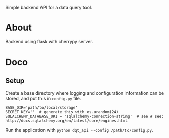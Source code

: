 Simple backend API for a data query tool.

# About #
Backend using flask with cherrypy server.

# Doco #
## Setup ##
Create a base directory where logging and configuration information can be stored, and put this in `config.py` file.


    BASE_DIR='path/to/local/storage'
    SECRET_KEY=''  # generate this with os.urandom(24)
    SQLALCHEMY_DATABASE_URI = 'sqlalchemy-connection-string'  # see # see: http://docs.sqlalchemy.org/en/latest/core/engines.html

Run the application with `python dqt_api --config /path/to/config.py`.
